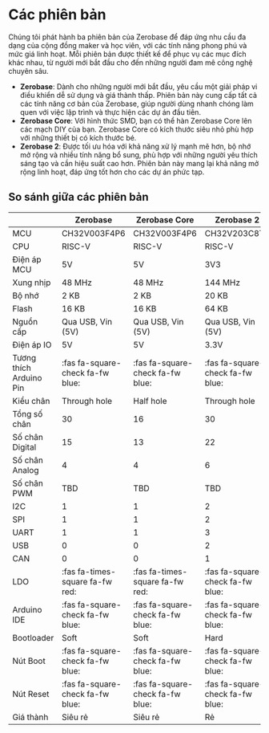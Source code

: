 <br>
<br>
<br>

# Các phiên bản

Chúng tôi phát hành ba phiên bản của Zerobase để đáp ứng nhu cầu đa dạng của cộng đồng maker và học viên, với các tính năng phong phú và mức giá linh hoạt. Mỗi phiên bản được thiết kế để phục vụ các mục đích khác nhau, từ người mới bắt đầu cho đến những người đam mê công nghệ chuyên sâu.

- **Zerobase**: Dành cho những người mới bắt đầu, yêu cầu một giải pháp vi điều khiển dễ sử dụng và giá thành thấp. Phiên bản này cung cấp tất cả các tính năng cơ bản của Zerobase, giúp người dùng nhanh chóng làm quen với việc lập trình và thực hiện các dự án đầu tiên.
- **Zerobase Core**: Với hình thức SMD, bạn có thể hàn Zerobase Core lên các mạch DIY của bạn. Zerobase Core có kích thước siêu nhỏ phù hợp với những thiết bị có kích thước bé.
- **Zerobase 2**: Được tối ưu hóa với khả năng xử lý mạnh mẽ hơn, bộ nhớ mở rộng và nhiều tính năng bổ sung, phù hợp với những người yêu thích sáng tạo và cần hiệu suất cao hơn. Phiên bản này mang lại khả năng mở rộng linh hoạt, đáp ứng tốt hơn cho các dự án phức tạp.

## So sánh giữa các phiên bản
|           | Zerobase  | Zerobase Core | Zerobase 2 |
|-----------|-----------|---------------|------------|
| MCU | CH32V003F4P6 | CH32V003F4P6 | CH32V203C8T6 |
| CPU | RISC-V | RISC-V | RISC-V |
| Điện áp MCU | 5V | 5V | 3V3 |
| Xung nhịp | 48 MHz | 48 MHz | 144 MHz |
| Bộ nhớ | 2 KB | 2 KB | 20 KB |
| Flash | 16 KB | 16 KB | 64 KB |
| Nguồn cấp | Qua USB, Vin (5V) | Qua USB, Vin (5V) | Qua USB, Vin (5V) |
| Điện áp IO | 5V | 5V | 3.3V |
| Tương thích Arduino Pin | :fas fa-square-check fa-fw blue: | :fas fa-square-check fa-fw blue: | :fas fa-square-check fa-fw blue: |
| Kiểu chân | Through hole | Half hole | Through hole |
| Tổng số chân | 30 | 16 | 30 |
| Số chân Digital | 15 | 13 | 22 |
| Số chân Analog | 4 | 4 | 6 | 
| Số chân PWM | TBD | TBD | TBD | 
| I2C | 1 | 1 | 2 | 
| SPI | 1 | 1 | 2 | 
| UART | 1 | 1 | 3 |
| USB | 0 | 0 | 2 |
| CAN | 0 | 0 | 1 |
| LDO | :fas fa-times-square fa-fw red: | :fas fa-times-square fa-fw red: | :fas fa-square-check fa-fw blue: |
| Arduino IDE | :fas fa-square-check fa-fw blue: | :fas fa-square-check fa-fw blue: | :fas fa-square-check fa-fw blue: |
| Bootloader | Soft | Soft | Hard |
| Nút Boot | :fas fa-square-check fa-fw blue: | :fas fa-square-check fa-fw blue: | :fas fa-square-check fa-fw blue: |
| Nút Reset | :fas fa-square-check fa-fw blue: | :fas fa-square-check fa-fw blue: | :fas fa-square-check fa-fw blue: |
| Giá thành | Siêu rẻ | Siêu rẻ | Rẻ |
